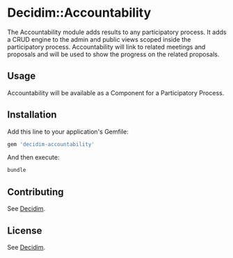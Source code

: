 # Decidim::Accountability

The Accountability module adds results to any participatory process. It adds a CRUD engine to the admin and public views scoped inside the participatory process. Accountability will link to related meetings and proposals and will be used to show the progress on the related proposals.

## Usage

Accountability will be available as a Component for a Participatory Process.

## Installation

Add this line to your application's Gemfile:

```ruby
gem 'decidim-accountability'
```

And then execute:

```bash
bundle
```

## Contributing

See [Decidim](https://github.com/AjuntamentdeBarcelona/decidim).

## License

See [Decidim](https://github.com/AjuntamentdeBarcelona/decidim).
